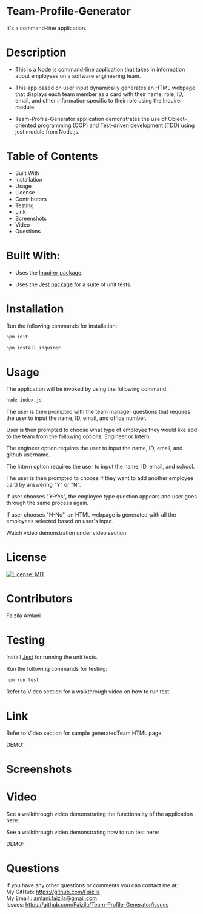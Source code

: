# Team-Profile-Generator

It's a command-line application.

# Description

* This is a Node.js command-line application that takes in information about employees on a software engineering team.

* This app based on user input dynamically generates an HTML webpage that displays each team member as a card with their name, role, ID, email, and other information specific to their role using the Inquirer module. 

* Team-Profile-Generator application demonstrates the use of Object-oriented programming (OOP) and Test-driven development (TDD) using jest module from Node.js.

# Table of Contents

* Built With
* Installation
* Usage
* License
* Contributors
* Testing
* Link
* Screenshots
* Video
* Questions

# Built With:

* Uses the [Inquirer package](https://www.npmjs.com/package/inquirer).

* Uses the [Jest package](https://www.npmjs.com/package/jest) for a suite of unit tests.

# Installation

Run the following commands for installation:

```bash
npm init
```

```bash
npm install inquirer
```
# Usage

The application will be invoked by using the following command:

```bash
node index.js
```
The user is then prompted with the team manager questions that requires the user to input the name, ID, email, and office number.

User is then prompted to choose what type of employee they would like add to the team from the following options: Engineer or Intern.

The engineer option requires the user to input the name, ID, email, and github username.

The intern option requires the user to input the name, ID, email, and school.

The user is then prompted to choose if they want to add another employee card by answering "Y" or "N".

If user chooses "Y-Yes", the employee type question appears and user goes through the same process again.

If user chooses "N-No", an HTML webpage is generated with all the employees selected based on user's input.

Watch video demonstration under video section.

# License

[![License: MIT](https://img.shields.io/badge/License-MIT-yellow.svg)](https://opensource.org/licenses/MIT)

# Contributors

Faizila Amlani

# Testing

Install [Jest](https://www.npmjs.com/package/jest) for running the unit tests.

Run the following commands for testing:

```bash
npm run test
```
Refer to Video section for a walkthrough video on how to run test.

# Link

Refer to Video section for sample generatedTeam HTML page.

DEMO: 

# Screenshots


# Video

See a walkthrough video demonstrating the functionality of the application here:


See a walkthrough video demonstrating how to run test here:


DEMO: 

# Questions

If you have any other questions or comments you can contact me at:
   <br>
   My GitHub: https://github.com/Faizila
   <br>
   My Email : amlani.faizila@gmail.com
   <br>
   Issues: https://github.com/Faizila/Team-Profile-Generator/issues

